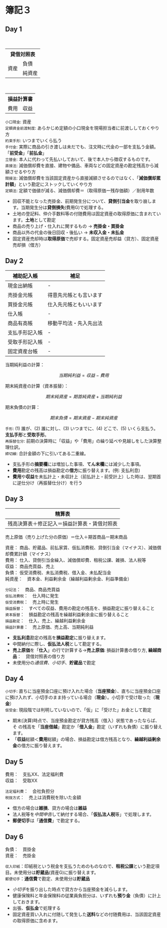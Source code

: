 # 簿記３

## Day 1
<table>
    <th colspan="2">
    貸借対照表
    </th>
    <tr> 
    <td rowspan="2">資産</td> 
    <td>負債</td> 
    </tr> 
    <tr> 
    <td>純資産</td> 
    </tr> 
</table>

<table>
    <th colspan="2">
    損益計算書
    </th>
    <tr> 
    <td>費用</td> 
    <td>収益</td> 
    </tr> 
</table>

`小口現金`: 資産  
`定額資金前渡制度`: あらかじめ定額の小口現金を現場担当者に前渡ししておくやり方  
`約束手形`: いつまでいくら払う  
`手付金`: 実際に商品の引き渡しは未だでも、注文時に代金の一部を支払う金額。「**前受金**」「**前払金**」  
`立替金`: 本人に代わって先払いしておいて、後で本人から徴収するものです。  
`直接法`: 減価償却費を直接、建物や備品、車両などの固定資産の勘定残高から減額させるやり方  
`間接法`: 減価償却費を当該固定資産から直接減額させるのではなく、「**減価償却累計額**」という勘定にストックしていくやり方  
`定額法`: 定額で価値が減る、減価償却費＝（取得原価ー残存価額）／耐用年数

* 回収不能となった売掛金、前期発生分について、**貸倒引当金**を取り崩します。当期発生分は**貸倒損失**(費用G)で処理する。
* 土地の登記料、仲介手数料等の付随費用は固定資産の取得原価に含まれています。**土地**として勘定
* 商品の売り上げ・仕入れに関するもの → **売掛金・買掛金**
* 商品以外の代金の後日回収・後払い → **未収入金・未払金**
* 固定資産売却時は**取得原価**で売却する。固定資産売却益（貸方）、固定資産売却損（借方）


## Day 2
|補助記入帳|補足|
|---|---|
|現金出納帳|-|
|売掛金元帳|得意先元帳とも言います|
|買掛金元帳|仕入先元帳ともいいます|
|仕入帳|-|
|商品有高帳|移動平均法・先入先出法|
|支払手形記入帳|-|
|受取手形記入帳|-|
|固定資産台帳|-|

当期純利益の計算：

$$当期純利益=収益-費用$$

期末純資産の計算（資本振替）：

$$期末純資産=期首純資産+当期純利益$$

期末負債の計算：

$$期末負債=期末資産-期末純資産$$

`手形`: (1) 誰が、(2) 誰に対し、(3) いつまでに、(4) どこで、(5) いくら支払う。**支払手形**と**受取手形**。  
`再振替仕分`: 前期の決算時に「収益」や「費用」の繰り延べや見越しをした決算整理仕訳。  
`締切線`: 合計金額の下に引いてある二重線。

* 支払手形の**摘要欄**には増加した事項、**てん末欄**には減少した事項。
* **費用**勘定の残高は損益勘定の**借方**に振り替えます。(例: 支払利息)
* **費用**や**収益**を未払計上・未収計上（前払計上・前受計上）した時は、翌期首に逆仕分け（再振替仕分け）を行う


## Day 3
|精算表|
|---|
|残高決算表＋修正記入＝損益計算表・賃借対照表|

売上原価（売り上げた分の原価）＝仕入＋期首商品ー期末商品  

資産： 商品、貯蔵品、前払家賃、仮払消費税、貸倒引当金（マイナス）、減価償却費累計額（マイナス）  
費用： 仕入、貸倒引当金繰入、減価償却費、租税公課、雑損、法人税等  
収益： 商品売買益、売上  
負債： 仮受消費税、未払消費税、借入金、未払配当金  
純資産：　資本金、利益剰余金（繰越利益剰余金、利益準備金）

`分記法`：　商品、商品売買益  
`仮払消費税`：　仕入時に発生  
`仮受消費税`：　売上時に発生  
`損益振替`：　すべての収益、費用の勘定の残高を、損益勘定に振り替えること  
`資本振替`：　損益勘定の残高を繰越利益剰余金に振り替えること  
`損益勘定`：　仕入、売上、繰越利益剰余金  
`損益計算書`：　売上原価、売上高、当期純利益

* **支払利息**勘定の残高を**損益勘定**に振り替えます。
* 中間納付に際し、**仮払法人税**として勘定する。
* **売上原価**を「**仕入**」の行で計算する→**売上原価**: 損益計算書の借り方, **繰越商品**：　貸借対照表の借り方
* 未使用分の*通信費*、*小切手*、**貯蔵品**で勘定


## Day 4
`小切手`: 直ちに当座預金口座に預け入れた場合（**当座預金**）、直ちに当座預金口座に預け入れず、小切手のまま持っている場合（**現金**）。小切手で受け取った（**現金**）  
`仮受金`: 現段階では判明していないので、「仮」に「受けた」お金として勘定  

* 期末(決算)時点で、当座預金勘定が貸方残高（借入）状態であったならば、そ
の残高を「**当座借越**」勘定か「**借入金**」勘定（いずれも負債）に振り替えます。
* 「**収益**総額＜**費用**総額」の場合、損益勘定は借方残高となり、**繰越利益剰余金**の借方に振り替えます。


## Day 5
費用：　支払XX、法定福利費  
収益：　受取XX  

`法定福利費`：　会社負担分  
`税抜方式`：　売上は消費税を除いた金額  

* 借方の場合は**雑損**、貸方の場合は**雑益**
* 法人税等を*中間申告*して納付する場合、「**仮払法人税**等」で処理します。
* **郵便切手**は「**通信費**」で勘定する。


## Day 6
負債：　買掛金  
資産：　売掛金  

`収入印紙`：印紙税という税金を支払うためのものなので、**租税公課**という勘定項目。未使用分は**貯蔵品**(資産G)に振り替えます。  
`郵便切手`：**通信費**で勘定、未使用分は**貯蔵品**

* *小切手*を振り出した時点で貸方から当座預金を減らします。
* 健康保険料と年金保険料の従業員負担分は、いずれも**預り金**（負債）に計上しておきます。
* 出張、**仮払金**で処理する
* 固定資産買い入れに付随して発生した**送料**などの付随費用は、当該固定資産の取得原価に含めます。